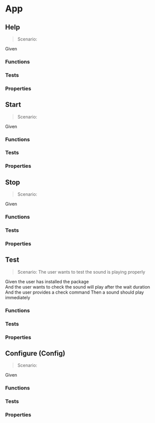 # App

## Help

> Scenario:

Given

### Functions

### Tests

### Properties

## Start

> Scenario:

Given

### Functions

### Tests

### Properties

## Stop

> Scenario:

Given

### Functions

### Tests

### Properties

## Test

> Scenario: The user wants to test the sound is playing properly

Given the user has installed the package  
And the user wants to check the sound will play after the wait duration  
And the user provides a check command
Then a sound should play immediately

### Functions

### Tests

### Properties

## Configure (Config)

> Scenario:

Given

### Functions

### Tests

### Properties
